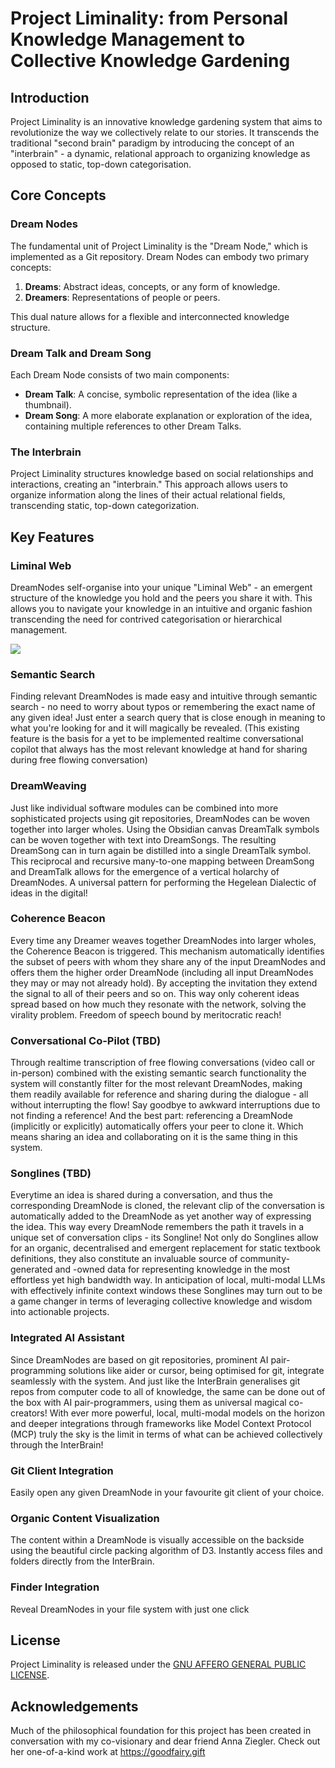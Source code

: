# Project Liminality: from Personal Knowledge Management to Collective Knowledge Gardening

## Introduction

Project Liminality is an innovative knowledge gardening system that aims to revolutionize the way we collectively relate to our stories. It transcends the traditional "second brain" paradigm by introducing the concept of an "interbrain" - a dynamic, relational approach to organizing knowledge as opposed to static, top-down categorisation.

## Core Concepts

### Dream Nodes

The fundamental unit of Project Liminality is the "Dream Node," which is implemented as a Git repository. Dream Nodes can embody two primary concepts:

1. **Dreams**: Abstract ideas, concepts, or any form of knowledge.
2. **Dreamers**: Representations of people or peers.

This dual nature allows for a flexible and interconnected knowledge structure.

### Dream Talk and Dream Song

Each Dream Node consists of two main components:

- **Dream Talk**: A concise, symbolic representation of the idea (like a thumbnail).
- **Dream Song**: A more elaborate explanation or exploration of the idea, containing multiple references to other Dream Talks.


### The Interbrain

Project Liminality structures knowledge based on social relationships and interactions, creating an "interbrain." This approach allows users to organize information along the lines of their actual relational fields, transcending static, top-down categorization.

## Key Features

### Liminal Web

DreamNodes self-organise into your unique "Liminal Web" - an emergent structure of the knowledge you hold and the peers you share it with.
This allows you to navigate your knowledge in an intuitive and organic fashion transcending the need for contrived categorisation or hierarchical management.

![](media/LiminalWeb.gif)

### Semantic Search

Finding relevant DreamNodes is made easy and intuitive through semantic search - no need to worry about typos or remembering the exact name of any given idea!
Just enter a search query that is close enough in meaning to what you're looking for and it will magically be revealed.
(This existing feature is the basis for a yet to be implemented realtime conversational copilot that always has the most relevant knowledge at hand for sharing during free flowing conversation)

### DreamWeaving

Just like individual software modules can be combined into more sophisticated projects using git repositories, DreamNodes can be woven together into larger wholes. Using the Obsidian canvas DreamTalk symbols can be woven together with text into DreamSongs. The resulting DreamSong can in turn again be distilled into a single DreamTalk symbol. This reciprocal and recursive many-to-one mapping between DreamSong and DreamTalk allows for the emergence of a vertical holarchy of DreamNodes. A universal pattern for performing the Hegelean Dialectic of ideas in the digital!

### Coherence Beacon

Every time any Dreamer weaves together DreamNodes into larger wholes, the Coherence Beacon is triggered. This mechanism automatically identifies the subset of peers with whom they share any of the input DreamNodes and offers them the higher order DreamNode (including all input DreamNodes they may or may not already hold). By accepting the invitation they extend the signal to all of their peers and so on. This way only coherent ideas spread based on how much they resonate with the network, solving the virality problem. 
Freedom of speech bound by meritocratic reach!

### Conversational Co-Pilot (TBD)

Through realtime transcription of free flowing conversations (video call or in-person) combined with the existing semantic search functionality the system will constantly filter for the most relevant DreamNodes, making them readily available for reference and sharing during the dialogue - all without interrupting the flow! Say goodbye to awkward interruptions due to not finding a reference!
And the best part: referencing a DreamNode (implicitly or explicitly) automatically offers your peer to clone it. Which means sharing an idea and collaborating on it is the same thing in this system.

### Songlines (TBD)

Everytime an idea is shared during a conversation, and thus the corresponding DreamNode is cloned, the relevant clip of the conversation is automatically added to the DreamNode as yet another way of expressing the idea. This way every DreamNode remembers the path it travels in a unique set of conversation clips - its Songline!
Not only do Songlines allow for an organic, decentralised and emergent replacement for static textbook definitions, they also constitute an invaluable source of community-generated and -owned data for representing knowledge in the most effortless yet high bandwidth way. In anticipation of local, multi-modal LLMs with effectively infinite context windows these Songlines may turn out to be a game changer in terms of leveraging collective knowledge and wisdom into actionable projects.

### Integrated AI Assistant

Since DreamNodes are based on git repositories, prominent AI pair-programming solutions like aider or cursor, being optimised for git, integrate seamlessly with the system. And just like the InterBrain generalises git repos from computer code to all of knowledge, the same can be done out of the box with AI pair-programmers, using them as universal magical co-creators!
With ever more powerful, local, multi-modal models on the horizon and deeper integrations through frameworks like Model Context Protocol (MCP) truly the sky is the limit in terms of what can be achieved collectively through the InterBrain!

### Git Client Integration

Easily open any given DreamNode in your favourite git client of your choice.

### Organic Content Visualization

The content within a DreamNode is visually accessible on the backside using the beautiful circle packing algorithm of D3. Instantly access files and folders directly from the InterBrain.

### Finder Integration

Reveal DreamNodes in your file system with just one click

## License

Project Liminality is released under the [GNU AFFERO GENERAL PUBLIC LICENSE](LICENSE).

## Acknowledgements

Much of the philosophical foundation for this project has been created in conversation with my co-visionary and dear friend Anna Ziegler. Check out her one-of-a-kind work at https://goodfairy.gift

